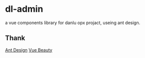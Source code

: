 # dl-admin
a vue components library for danlu opx projact, useing ant design.

## Thank

[Ant Design](https://ant.design/)
[Vue Beauty](https://fe-driver.github.io/vue-beauty/)